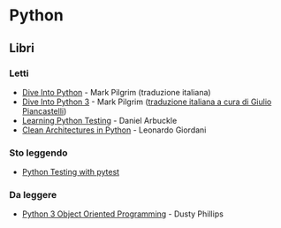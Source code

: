 # Python

## Libri

### Letti

- [Dive Into Python](https://www.goodreads.com/book/show/24038.Dive_Into_Python) - Mark Pilgrim (traduzione italiana)
- [Dive Into Python 3](https://diveintopython3.problemsolving.io/) - Mark Pilgrim ([traduzione italiana a cura di Giulio Piancastelli](http://gpiancastelli.altervista.org/dip3-it/))
- [Learning Python Testing](https://www.goodreads.com/book/show/24159070-learning-python-testing) - Daniel Arbuckle
- [Clean Architectures in Python](https://www.goodreads.com/book/show/43347928-clean-architectures-in-python) - Leonardo Giordani

### Sto leggendo

- [Python Testing with pytest](python_testing_with_pytest.md)

### Da leggere

- [Python 3 Object Oriented Programming](https://www.goodreads.com/book/show/8679996-python-3-object-oriented-programming) - Dusty Phillips

